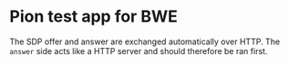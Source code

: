 # Pion test app for BWE

The SDP offer and answer are exchanged automatically over HTTP.
The `answer` side acts like a HTTP server and should therefore be ran first.

